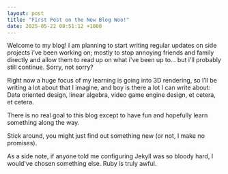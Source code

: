 ```yaml
---
layout: post
title: "First Post on the New Blog Woo!"
date: 2025-05-22 08:51:12 +1000
---
```


Welcome to my blog! I am planning to start writing regular updates on side projects i've been working on; mostly to stop annoying friends and family directly and allow them to read up on what i've been up to... but i'll probably still continue. Sorry, not sorry?

Right now a huge focus of my learning is going into 3D rendering, so I’ll be writing a lot about that I imagine, and boy is there a lot I can write about: Data oriented design, linear algebra, video game engine design, et cetera, et cetera.

There is no real goal to this blog except to have fun and hopefully learn something along the way.

Stick around, you might just find out something new (or not, I make no promises).

As a side note, if anyone told me configuring Jekyll was so bloody hard, I would've chosen something else. Ruby is truly awful.
